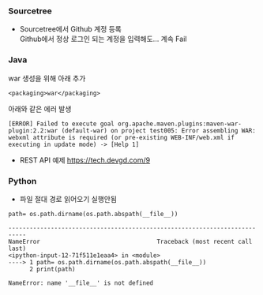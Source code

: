 ### Sourcetree
- Sourcetree에서 Github 계정 등록  
  Github에서 정상 로그인 되는 계정을 입력해도... 계속 Fail

### Java
war 생성을 위해 아래 추가

```
<packaging>war</packaging>
```

아래와 같은 에러 발생
```
[ERROR] Failed to execute goal org.apache.maven.plugins:maven-war-plugin:2.2:war (default-war) on project test005: Error assembling WAR: webxml attribute is required (or pre-existing WEB-INF/web.xml if executing in update mode) -> [Help 1]
```

- REST API 예제
https://tech.devgd.com/9


### Python
- 파일 절대 경로 읽어오기 실행안됨
```
path= os.path.dirname(os.path.abspath(__file__))
```

```
---------------------------------------------------------------------------
NameError                                 Traceback (most recent call last)
<ipython-input-12-71f511e1eaa4> in <module>
----> 1 path= os.path.dirname(os.path.abspath(__file__))
      2 print(path)

NameError: name '__file__' is not defined
```
